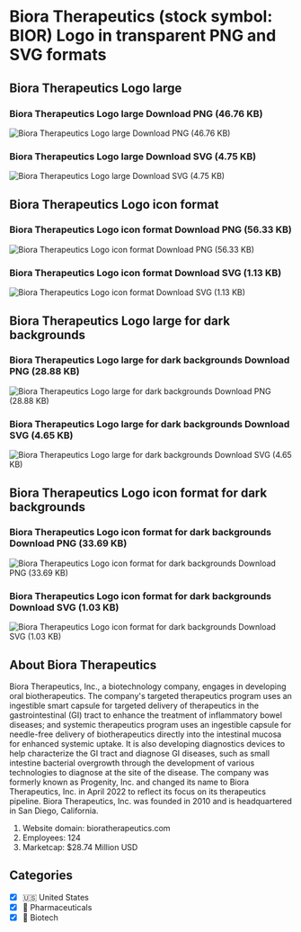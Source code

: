 # Biora Therapeutics (stock symbol: BIOR) Logo in transparent PNG and SVG formats

## Biora Therapeutics Logo large

### Biora Therapeutics Logo large Download PNG (46.76 KB)

![Biora Therapeutics Logo large Download PNG (46.76 KB)](/img/orig/BIOR_BIG-eca8a407.png)

### Biora Therapeutics Logo large Download SVG (4.75 KB)

![Biora Therapeutics Logo large Download SVG (4.75 KB)](/img/orig/BIOR_BIG-b77d94c5.svg)

## Biora Therapeutics Logo icon format

### Biora Therapeutics Logo icon format Download PNG (56.33 KB)

![Biora Therapeutics Logo icon format Download PNG (56.33 KB)](/img/orig/BIOR-83f02846.png)

### Biora Therapeutics Logo icon format Download SVG (1.13 KB)

![Biora Therapeutics Logo icon format Download SVG (1.13 KB)](/img/orig/BIOR-92452e81.svg)

## Biora Therapeutics Logo large for dark backgrounds

### Biora Therapeutics Logo large for dark backgrounds Download PNG (28.88 KB)

![Biora Therapeutics Logo large for dark backgrounds Download PNG (28.88 KB)](/img/orig/BIOR_BIG.D-68057eff.png)

### Biora Therapeutics Logo large for dark backgrounds Download SVG (4.65 KB)

![Biora Therapeutics Logo large for dark backgrounds Download SVG (4.65 KB)](/img/orig/BIOR_BIG.D-45af57de.svg)

## Biora Therapeutics Logo icon format for dark backgrounds

### Biora Therapeutics Logo icon format for dark backgrounds Download PNG (33.69 KB)

![Biora Therapeutics Logo icon format for dark backgrounds Download PNG (33.69 KB)](/img/orig/BIOR.D-849876df.png)

### Biora Therapeutics Logo icon format for dark backgrounds Download SVG (1.03 KB)

![Biora Therapeutics Logo icon format for dark backgrounds Download SVG (1.03 KB)](/img/orig/BIOR.D-94ebcc32.svg)

## About Biora Therapeutics

Biora Therapeutics, Inc., a biotechnology company, engages in developing oral biotherapeutics. The company's targeted therapeutics program uses an ingestible smart capsule for targeted delivery of therapeutics in the gastrointestinal (GI) tract to enhance the treatment of inflammatory bowel diseases; and systemic therapeutics program uses an ingestible capsule for needle-free delivery of biotherapeutics directly into the intestinal mucosa for enhanced systemic uptake. It is also developing diagnostics devices to help characterize the GI tract and diagnose GI diseases, such as small intestine bacterial overgrowth through the development of various technologies to diagnose at the site of the disease. The company was formerly known as Progenity, Inc. and changed its name to Biora Therapeutics, Inc. in April 2022 to reflect its focus on its therapeutics pipeline. Biora Therapeutics, Inc. was founded in 2010 and is headquartered in San Diego, California.

1. Website domain: bioratherapeutics.com
2. Employees: 124
3. Marketcap: $28.74 Million USD


## Categories
- [x] 🇺🇸 United States
- [x] 💊 Pharmaceuticals
- [x] 🧬 Biotech
